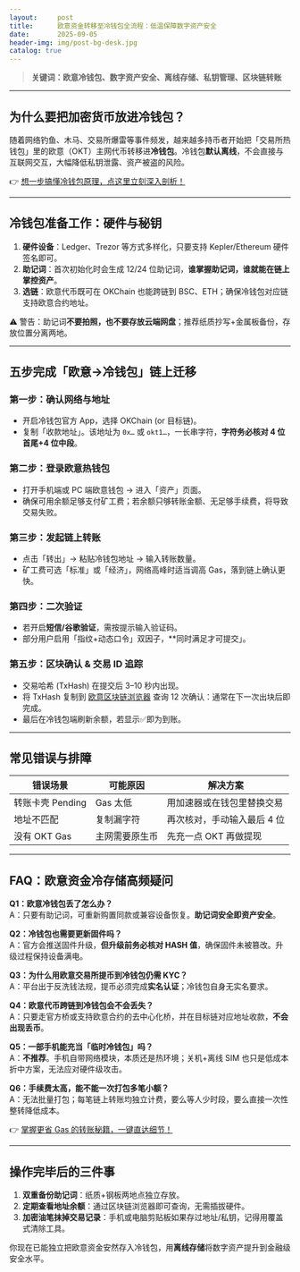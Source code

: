 ```yaml
---
layout:     post
title:      欧意资金转移至冷钱包全流程：低温保障数字资产安全
date:       2025-09-05
header-img: img/post-bg-desk.jpg
catalog: true
---
```


> **关键词：欧意冷钱包、数字资产安全、离线存储、私钥管理、区块链转账**

---

## 为什么要把加密货币放进冷钱包？  
随着网络钓鱼、木马、交易所爆雷等事件频发，越来越多持币者开始把「交易所热钱包」里的欧意（OKT）主网代币转移进**冷钱包**。冷钱包**默认离线**，不会直接与互联网交互，大幅降低私钥泄露、资产被盗的风险。  

👉 [想一步搞懂冷钱包原理，点这里立刻深入剖析！](https://okxdog.com/)

---

## 冷钱包准备工作：硬件与秘钥  
1. **硬件设备**：Ledger、Trezor 等方式多样化，只要支持 Kepler/Ethereum 硬件签名即可。  
2. **助记词**：首次初始化时会生成 12/24 位助记词，**谁掌握助记词，谁就能在链上掌控资产**。  
3. **选链**：欧意代币既可在 OKChain 也能跨链到 BSC、ETH；确保冷钱包对应链支持欧意合约地址。  

⚠️ 警告：助记词**不要拍照，也不要存放云端网盘**；推荐纸质抄写+金属板备份，存放位置分离两地。  

---

## 五步完成「欧意→冷钱包」链上迁移  

### 第一步：确认网络与地址  
- 开启冷钱包官方 App，选择 OKChain (or 目标链)。  
- 复制「收款地址」。该地址为 `0x…` 或 `okt1…`，一长串字符，**字符务必核对 4 位首尾+4 位中段**。  

### 第二步：登录欧意热钱包  
- 打开手机端或 PC 端欧意钱包 → 进入「资产」页面。  
- 确保可用余额足够支付矿工费；若余额只够转账金额、无足够手续费，将导致交易失败。  

### 第三步：发起链上转账  
- 点击「转出」→ 粘贴冷钱包地址 → 输入转账数量。  
- 矿工费可选「标准」或「经济」，网络高峰时适当调高 Gas，落到链上确认更快。  

### 第四步：二次验证  
- 若开启**短信/谷歌验证**，需按提示输入验证码。  
- 部分用户启用「指纹+动态口令」双因子，**同时满足才可提交」。  

### 第五步：区块确认 & 交易 ID 追踪  
- 交易哈希 (TxHash) 在提交后 3–10 秒内出现。  
- 将 TxHash 复制到 [欧意区块链浏览器](https://okxdog.com/explorer) 查询 12 次确认：通常在下一次出块后即完成。  
- 最后在冷钱包端刷新余额，若显示✅即为到账。  

---

## 常见错误与排障  
| 错误场景 | 可能原因 | 解决方案 |
|---|---|---|
| 转账卡壳 Pending | Gas 太低 | 用加速器或在钱包里替换交易 |
| 地址不匹配 | 复制漏字符 | 再次核对，手动输入最后 4 位 |
| 没有 OKT Gas | 主网需要原生币 | 先充一点 OKT 再做提现 |

---

## FAQ：欧意资金冷存储高频疑问  

**Q1：欧意冷钱包丢了怎么办？**  
A：只要有助记词，可重新购置同款或兼容设备恢复。**助记词安全即资产安全**。  

**Q2：冷钱包也需要更新固件吗？**  
A：官方会推送固件升级，**但升级前务必核对 HASH 值**，确保固件未被篡改。升级过程保持设备满电。  

**Q3：为什么用欧意交易所提币到冷钱包仍需 KYC？**  
A：平台出于反洗钱法规，提币必须完成**实名认证**；冷钱包自身无实名要求。  

**Q4：欧意代币跨链到冷钱包会不会丢失？**  
A：只要走官方桥或支持欧意合约的去中心化桥，并在目标链对应地址收款，**不会出现丢币**。  

**Q5：一部手机能充当「临时冷钱包」吗？**  
A：**不推荐**。手机自带网络模块，本质还是热环境；关机+离线 SIM 也只是低成本折中方案，无法应对硬件级攻击。  

**Q6：手续费太高，能不能一次打包多笔小额？**  
A：无法批量打包；每笔链上转账均独立计费，要么等人少时段，要么直接一次性整转降低成本。  

👉 [掌握更省 Gas 的转账秘籍，一键直达细节！](https://okxdog.com/)

---

## 操作完毕后的三件事  
1. **双重备份助记词**：纸质+钢板两地点独立存放。  
2. **定期查看地址余额**：通过区块链浏览器即可查询，无需插拔硬件。  
3. **加密油笔抹掉交易记录**：手机或电脑剪贴板如果存过地址/私钥，记得用覆盖式清除工具。  

你现在已能独立把欧意资金安然存入冷钱包，用**离线存储**将数字资产提升到金融级安全水平。